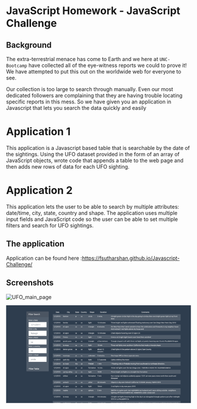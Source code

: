 # JavaScript Homework - JavaScript Challenge

## Background

The extra-terrestrial menace has come to Earth and we here at `UNC-Bootcamp` have collected all of the eye-witness reports we could to prove it! We have attempted to put this out on the worldwide web for everyone to see. 

Our collection is too large to search through manually. Even our most dedicated followers are complaining that they are having trouble locating specific reports in this mess. So we have given you an application in Javascript that lets you search the data quickly and easily



# Application 1

This application is a Javascript based table that is searchable by the date of the sightings. Using the UFO dataset provided in the form of an array of JavaScript objects, wrote code that appends a table to the web page and then adds new rows of data for each UFO sighting.

# Application 2
This application lets the user to be able to search by multiple attributes: date/time, city, state, country and shape. The application uses multiple input fields and  JavaScript code so the user can be able to set multiple filters and search for UFO sightings.

## The application 
Application can be found here :https://fsutharshan.github.io/Javascript-Challenge/

## Screenshots

![UFO_main_page](screenshots/UFOScreenshot1.png)

![UFO_main_page](screenshots/UFOScreenshot2.png)










